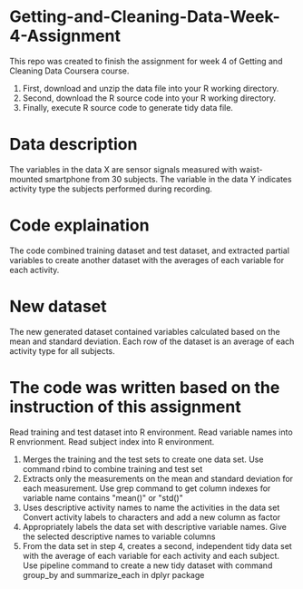 # Getting-and-Cleaning-Data-Week-4-Assignment

This repo was created to finish the assignment for week 4 of Getting and Cleaning Data Coursera course.

1. First, download and unzip the data file into your R working directory.
2. Second, download the R source code into your R working directory.
3. Finally, execute R source code to generate tidy data file.
	
# Data description
The variables in the data X are sensor signals measured with waist-mounted smartphone from 30 subjects. The variable in the data Y indicates activity type the subjects performed during recording.

# Code explaination
The code combined training dataset and test dataset, and extracted partial variables to create another dataset with the averages of each variable for each activity.

# New dataset
The new generated dataset contained variables calculated based on the mean and standard deviation. Each row of the dataset is an average of each activity type for all subjects.

# The code was written based on the instruction of this assignment
Read training and test dataset into R environment. Read variable names into R envrionment. Read subject index into R environment.

1. Merges the training and the test sets to create one data set. Use command rbind to combine training and test set
2. Extracts only the measurements on the mean and standard deviation for each measurement. Use grep command to get column indexes for 	variable name contains "mean()" or "std()"
3. Uses descriptive activity names to name the activities in the data set Convert activity labels to characters and add a new column as 	factor
4. Appropriately labels the data set with descriptive variable names. Give the selected descriptive names to variable columns
5. From the data set in step 4, creates a second, independent tidy data set with the average of each variable for each activity and each subject. Use pipeline command to create a new tidy dataset with command group_by and summarize_each in dplyr package
